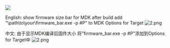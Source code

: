 ![]("https://github.com/find-my-way/MDK_Firmware_Bar/blob/main/imgs/img1.png?raw=true")

English:
show firmware size bar for MDK after build
add "\path\to\your\firmware_bar.exe -p #P" to MDK Options for Target
![2.png]("https://github.com/find-my-way/MDK_Firmware_Bar/raw/main/imgs/img2.png")

中文:
由于显示MDK编译后固件大小
将"firmware_bar.exe -p #P"添加到Options for Target中
![2.png]("https://github.com/find-my-way/MDK_Firmware_Bar/raw/main/imgs/img2.png")
